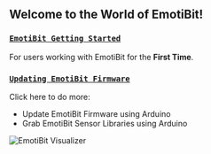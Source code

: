 ## Welcome to the World of EmotiBit!

### [`EmotiBit Getting Started`](./EmotiBit_Getting_Started.md)
For users working with EmotiBit for the **First Time**.

### [`Updating EmotiBit Firmware`](./Updating_EmotiBit_Firmware.md)
Click here to do more:
- Update EmotiBit Firmware using Arduino
- Grab EmotiBit Sensor Libraries using Arduino

![EmotiBit Visualizer][EmotiBit_OScilloscope]


[comment]: <> (Add the Links to images in the section below)

[EmotiBit_Oscilloscope]: ../assets/Visualizer_green_800px.gif ""